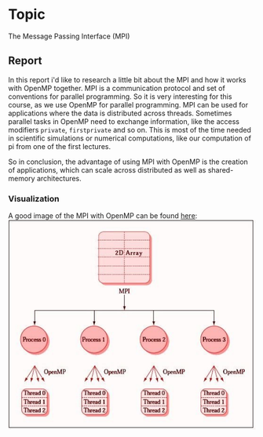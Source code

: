 # Topic 

The Message Passing Interface (MPI)

## Report

In this report i'd like to research a little bit about the MPI and how it works with OpenMP together. MPI is a communication protocol and set of conventions for parallel programming. So it is very interesting for this course, as we use OpenMP for parallel programming. MPI can be used for applications where the data is distributed across threads. Sometimes parallel tasks in OpenMP need to exchange information, like the access modifiers `private`, `firstprivate` and so on. This is most of the time needed in scientific simulations or numerical computations, like our computation of pi from one of the first lectures.

So in conclusion, the advantage of using MPI with OpenMP is the creation of applications, which can scale across distributed as well as shared-memory architectures.

### Visualization

A good image of the MPI with OpenMP can be found [here](https://www.researchgate.net/figure/OpenMP-and-Message-Passing-Interface-MPI-Figure-1-explains-how-MPI-works-in-parallel_fig1_270791041):
![MPI with OpenMP](MPI.png)